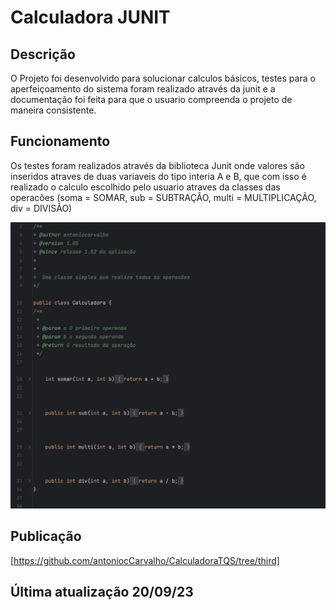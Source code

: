 # Calculadora JUNIT

## Descrição
O Projeto foi desenvolvido para solucionar calculos básicos, testes para o aperfeiçoamento do sistema foram realizado através da junit e a documentação foi feita para que o usuario compreenda o projeto de maneira consistente.

## Funcionamento
Os testes foram realizados através da biblioteca Junit onde valores são inseridos atraves de duas variaveis do tipo interia A e B, que com isso é realizado o calculo escolhido pelo usuario atraves da classes das operacões (soma = SOMAR, sub = SUBTRAÇÃO, multi = MULTIPLICAÇÃO, div = DIVISÃO)


![Funcionamento](https://github.com/antoniocCarvalho/CalculadoraTQS/blob/third/CalculadoraTQS-third/Third.png)

## Publicação
[https://github.com/antoniocCarvalho/CalculadoraTQS/tree/third]
## Última atualização 20/09/23
